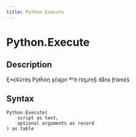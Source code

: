 ```yaml
---
title: Python.Execute
---
```


# Python.Execute


## Description

Ę×έ¢ūтēş Рỳŧĥõή şĉяįρт ªⁿð ґεţμŕņ§ đǻта ƒѓámέš


## Syntax

```powerquery
Python.Execute(
    script as text,
    optional arguments as record
) as table
```



